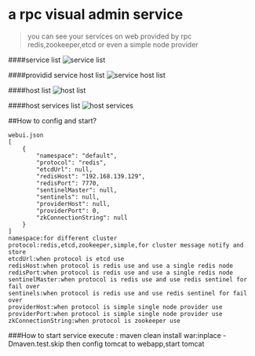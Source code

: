 # a rpc visual admin service

>you can see your services on web provided by rpc redis,zookeeper,etcd or even a simple node provider

####service list
![service  list](http://img1.ph.126.net/rK4wt_--QIxjLcCa0Au4uw==/6630535602071912419.png)

####providid service host list
![service host list](http://img2.ph.126.net/McBmMs0vB5BoTHk9olEv-w==/6619407444887116577.png)

####host list
![host list](http://img0.ph.126.net/WNv5sLyPBX5X-8v04ui04g==/6619279901538292740.png)

####host services list
![host services](http://img2.ph.126.net/QhAM9bCl_BUU3ruVkVle-w==/6619279901538292739.png)

##How to config and start?
```
webui.json
[
    {
        "namespace": "default",
        "protocol": "redis",
        "etcdUrl": null,
        "redisHost": "192.168.139.129",
        "redisPort": 7770,
        "sentinelMaster": null,
        "sentinels": null,
        "providerHost": null,
        "providerPort": 0,
        "zkConnectionString": null
    }
]
namespace:for different cluster
protocol:redis,etcd,zookeeper,simple,for cluster message notify and store
etcdUrl:when protocol is etcd use
redisHost:when protocol is redis use and use a single redis node
redisPort:when protocol is redis use and use a single redis node
sentinelMaster:when protocol is redis use and use redis sentinel for fail over
sentinels:when protocol is redis use and use redis sentinel for fail over
providerHost:when protocol is simple single node provider use
providerPort:when protocol is simple single node provider use
zkConnectionString:when protocol is zookeeper use
```
###How to start service
execute :  maven clean install war:inplace -Dmaven.test.skip
then config tomcat to webapp,start tomcat